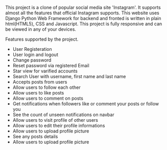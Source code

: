 This project is a clone of popular social media site 'Instagram'. It supports almost all the features that official Instagram supports. This website uses Django Python Web Framework for backend and fronted is written in plain html(HTML5), CSS and Javascript. This project is fully responsive and can be viewed in any of your devices.

Features supported by the project.
* User Registeration
* User login and logout
* Change password
* Reset password via registered Email
* Star view for varified accounts
* Search User with username, first name and last name
* Accepts posts from users
* Allow users to follow each other
* Allow users to like posts
* Allow users to comment on posts
* Get notifications when followers like or comment your posts or follow you
* See the count of unseen notifications on navbar
* Allow users to visit profile of other users
* Allow users to edit their profile informations
* Allow users to upload profile picture
* See any posts details
* Allow users to upload profile picture
